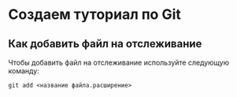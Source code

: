 # Создаем туториал по Git

## Как добавить файл на отслеживание 

Чтобы добавить файл на отслеживание используйте следующую команду:

~~~
git add <название файла.расширение>
~~~
